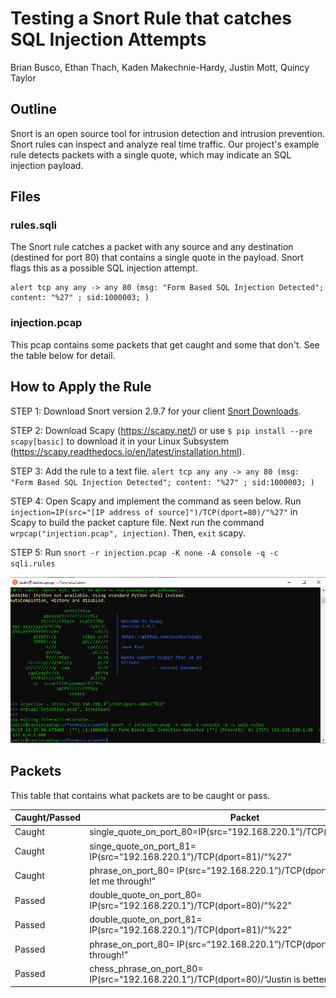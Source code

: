 # Testing a Snort Rule that catches SQL Injection Attempts
Brian Busco, Ethan Thach, Kaden Makechnie-Hardy, Justin Mott, Quincy Taylor

## Outline
Snort is an open source tool for intrusion detection and intrusion prevention. Snort rules can inspect and analyze real time traffic. Our project's example rule detects packets with a single quote, which may indicate an SQL injection payload.

## Files

### rules.sqli
The Snort rule catches a packet with any source and any destination (destined for port 80) that contains a single quote in the payload. Snort flags this as a possible SQL injection attempt.
```
alert tcp any any -> any 80 (msg: "Form Based SQL Injection Detected"; content: "%27" ; sid:1000003; )
```
### injection.pcap

This pcap contains some packets that get caught and some that don't. See the table below for detail.


## How to Apply the Rule

STEP 1: Download Snort version 2.9.7 for your client [Snort Downloads](https://www.snort.org/downloads#snort-downloads).

STEP 2: Download Scapy (https://scapy.net/) or use `$ pip install --pre scapy[basic]` to download it in your Linux Subsystem (https://scapy.readthedocs.io/en/latest/installation.html).

STEP 3: Add the rule to a text file. `alert tcp any any -> any 80 (msg: "Form Based SQL Injection Detected"; content: "%27" ; sid:1000003; )`

STEP 4: Open Scapy and implement the command as seen below. Run `injection=IP(src="[IP address of source]")/TCP(dport=80)/"%27"` in Scapy to build the packet capture file. Next run the command `wrpcap("injection.pcap", injection)`. Then, `exit` scapy.

STEP 5: Run `snort -r injection.pcap -K none -A console -q -c sqli.rules`

![Command Screenshots](snort.PNG)

## Packets

This table that contains what packets are to be caught or pass.

| Caught/Passed | Packet |
| ------ | ------ |
| Caught | single_quote_on_port_80=IP(src=“192.168.220.1”)/TCP(dport=80)/“%27" |
| Caught | singe_quote_on_port_81= IP(src=“192.168.220.1”)/TCP(dport=81)/“%27" |
| Caught |phrase_on_port_80= IP(src=“192.168.220.1”)/TCP(dport=80)/“Don%27t let me through!” |
| Passed | double_quote_on_port_80= IP(src=“192.168.220.1”)/TCP(dport=80)/“%22" |
| Passed | double_quote_on_port_81= IP(src=“192.168.220.1”)/TCP(dport=81)/“%22" |
| Passed | phrase_on_port_80= IP(src=“192.168.220.1”)/TCP(dport=80)/“Let me through!” |
| Passed | chess_phrase_on_port_80= IP(src=“192.168.220.1”)/TCP(dport=80)/“Justin is better than Magnus” |
